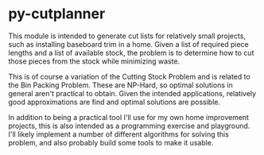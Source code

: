 py-cutplanner
=============

This module is intended to generate cut lists for relatively small projects, such as installing baseboard trim in a home. Given a list of required piece lengths and a list of available stock, the problem is to determine how to cut those pieces from the stock while minimizing waste.

This is of course a variation of the Cutting Stock Problem and is related to the Bin Packing Problem. These are NP-Hard, so optimal solutions in general aren't practical to obtain. Given the intended applications, relatively good approximations are find and optimal solutions are possible.

In addition to being a practical tool I'll use for my own home improvement projects, this is also intended as a programming exercise and playground. I'll likely implement a number of different algorithms for solving this problem, and also probably build some tools to make it usable.
